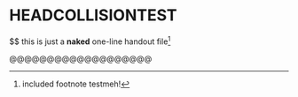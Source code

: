 
# HEADCOLLISIONTEST

$$$$$$$$$$$$$$$$$$$$$$$$$$$$$$ this is just a **naked** one-line handout file[^ft]

[^ft]: included footnote testmeh!


@@@@@@@@@@@@@@@@@@@
